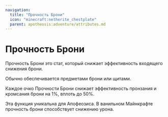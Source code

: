 ```yaml
---
navigation:
  title: "Прочность Брони"
  icon: "minecraft:netherite_chestplate"
  parent: apotheosis:adventure/attributes.md
---
```


# Прочность Брони

<Color id="blue">Прочность Брони</Color> это стат, который снижает эффективность входящего снижения брони.

Обычно обеспечивается предметами брони или щитами.

Каждое очко Прочности Брони снижает эффективность пронзания и кромсания брони на 1%, вплоть до 50%.

Эта функция уникальна для Апофеозиса. В ванильном Майнкрафте прочность брони способствует снижению урона.

